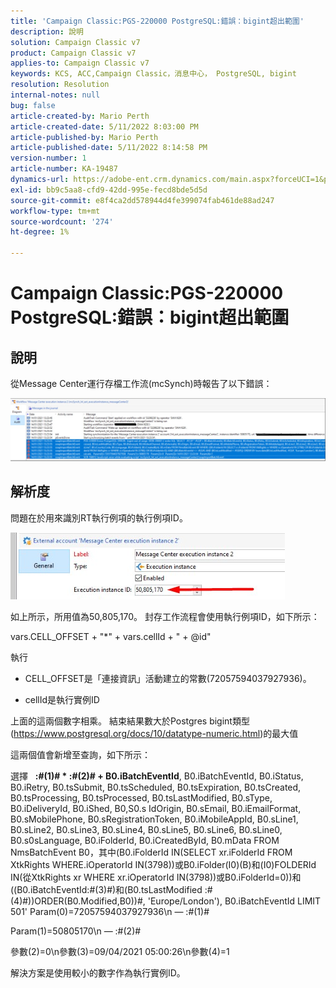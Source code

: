 ```yaml
---
title: 'Campaign Classic:PGS-220000 PostgreSQL:錯誤：bigint超出範圍'
description: 說明
solution: Campaign Classic v7
product: Campaign Classic v7
applies-to: Campaign Classic v7
keywords: KCS, ACC,Campaign Classic，消息中心， PostgreSQL, bigint
resolution: Resolution
internal-notes: null
bug: false
article-created-by: Mario Perth
article-created-date: 5/11/2022 8:03:00 PM
article-published-by: Mario Perth
article-published-date: 5/11/2022 8:14:58 PM
version-number: 1
article-number: KA-19487
dynamics-url: https://adobe-ent.crm.dynamics.com/main.aspx?forceUCI=1&pagetype=entityrecord&etn=knowledgearticle&id=7d927154-65d1-ec11-a7b5-00224809c556
exl-id: bb9c5aa8-cfd9-42dd-995e-fecd8bde5d5d
source-git-commit: e8f4ca2dd578944d4fe399074fab461de88ad247
workflow-type: tm+mt
source-wordcount: '274'
ht-degree: 1%

---
```


# Campaign Classic:PGS-220000 PostgreSQL:錯誤：bigint超出範圍

## 說明


從Message Center運行存檔工作流(mcSynch)時報告了以下錯誤：

![](assets/___9537defc-66d1-ec11-a7b5-00224809c556___.png)




## 解析度


問題在於用來識別RT執行例項的執行例項ID。

![](assets/b19e48ed-65d1-ec11-a7b5-00224809c556.png)

如上所示，所用值為50,805,170。 封存工作流程會使用執行例項ID，如下所示：

vars.CELL_OFFSET + &quot;\*&quot; + vars.cellId + &quot; + @id&quot;

執行

- CELL_OFFSET是「連接資訊」活動建立的常數(72057594037927936)。

- cellId是執行實例ID

上面的這兩個數字相乘。 結束結果數大於Postgres bigint類型(https://www.postgresql.org/docs/10/datatype-numeric.html)的最大值

這兩個值會新增至查詢，如下所示：

選擇   <b>:#(1)# \* :#(2)# + B0.iBatchEventId</b>, B0.iBatchEventId, B0.iStatus, B0.iRetry, B0.tsSubmit, B0.tsScheduled, B0.tsExpiration, B0.tsCreated, B0.tsProcessing, B0.tsProcessed, B0.tsLastModified, B0.sType, B0.iDeliveryId, B0.iShed, B0,S0.s IdOrigin, B0.sEmail, B0.iEmailFormat, B0.sMobilePhone, B0.sRegistrationToken, B0.iMobileAppId, B0.sLine1, B0.sLine2, B0.sLine3, B0.sLine4, B0.sLine5, B0.sLine6, B0.sLine0, B0.s0sLanguage, B0.iFolderId, B0.iCreatedById, B0.mData FROM NmsBatchEvent B0，其中(B0.iFolderId IN(SELECT xr.iFolderId FROM XtkRights WHERE.iOperatorId IN(3798))或B0.iFolder(I0)(B)和(I0)FOLDERId IN(從XtkRights xr WHERE xr.iOperatorId IN(3798))或B0.iFolderId=0))和((B0.iBatchEventId:#(3)#)和(B0.tsLastModified :#(4)#))ORDER(B0.Modified,B0))#, &#39;Europe/London&#39;), B0.iBatchEventId LIMIT 501&#39; Param(0)=72057594037927936\n — :#(1)#

Param(1)=50805170\n — :#(2)#

參數(2)=0\n參數(3)=09/04/2021 05:00:26\n參數(4)=1

解決方案是使用較小的數字作為執行實例ID。
